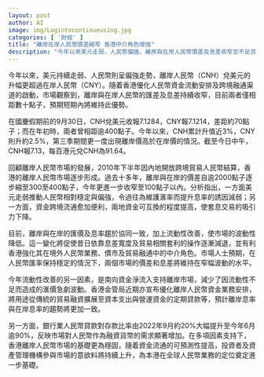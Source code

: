 ```yaml
---
layout: post
author: AI
image: img/Logintocontinueusing.jpg
categories: [ '財經' ]
title: "離岸在岸人民幣價差縮窄 香港中介角色增強"  
description: "今年以來美元走弱、人民幣偏強，離岸與在岸人民幣價差及息差收窄至不足百點子，流動性改善及跨境資金便利化削弱套利交易吸引力，促進香港在全球人民幣業務、債市及貿易融通中的地位。"
---
```

今年以來，美元持續走弱、人民幣則呈偏強走勢，離岸人民幣（CNH）兌美元的升幅更超過在岸人民幣（CNY）。隨着香港優化人民幣資金流動安排及跨境融通渠道的啟動，市場觀察到，離岸與在岸人民幣的匯差及息差持續收窄，目前兩者僅相距數十點子，預期短期內將維持此優勢。

在國慶假期前的9月30日，CNH兌美元收報7.1284，CNY報7.1214，差距約70點子；而在年初時，兩者曾相距逾400點子。今年以來，CNH累計升值近3%，CNY則升約2.5%，第三季期間更一度出現離岸價高於在岸價的情況。截至今日中午，CNH報7.13，每百港元兌CNH為91.64。

回顧離岸人民幣市場的發展，2010年下半年因內地開放跨境貿易人民幣結算，香港的離岸人民幣市場逐步形成。過去十多年，離岸與在岸的價差自逾2000點子逐步縮至300至400點子，今年更進一步收窄至100點子以內。分析指出，一方面美元走弱推動人民幣相對穩定與偏強，令過往為維護滙率而提升息率的誘因減弱；另一方面，資金跨境流通愈加便利，兩地資金可互換的程度提高，使套息交易的吸引力下降。

目前，離岸與在岸的匯價及息率趨於協同一致，加上流動性改善，使市場的波動性降低。這一變化將促使昔日依靠息差寬度及貿易相關套利的操作逐漸減退，並有利香港強化其在境外人民幣業務、債市及貿易融通中的中介角色。市場人士預期，在人民幣匯率保持穩定的情況下，兩個市場的價差和息差將維持在窄幅波動的水平。

今年流動性改善的另一因素，是南向資金淨流入支持離岸市場，減少了因流動性不足而造成的滙價急劇波動。香港金管局近期亦宣布優化離岸人民幣資金業務安排，將用途從傳統的貿易融資擴展至資本支出與營運資金的定期貸款等，預計離岸息率與在岸息率的趨勢將更加一致。

另一方面，銀行業人民幣貸款對存款比率由2022年9月約20%大幅提升至今年6月逾90%，反映市場對人民幣作為融資貨幣的需求顯著增加。在多項因素支持下，香港離岸人民幣市場的基礎更為穩固，隨着資金流通的可預測性提高，投資者及資產管理機構參與市場的意欲料將持續上升，為本港在全球人民幣業務的定位奠定進一步基礎。